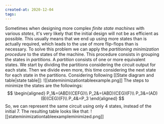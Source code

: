 ```yaml
---
created-at: 2020-12-04
tags:
---
```

Sometimes when designing more complex *finite state machines* with various *states*, it's very likely that the initial design will not be as efficient as possible. This usually means that we end up using more states than is actually required, which leads to the use of more flip-flops than is necessary.
To solve this problem we can apply the *partitioning minimization procedure* to the states of the machine. This procedure consists in grouping the states in *partitions*. A *partition* consists of one or more equivalent states. We start by dividing the partitions considering the circuit output for each state. Then we divide even more, this time considering the next state for each state in the partitions. Considering following [[State diagram and table|state table]]:
![[stateminimizationtableexample.png]]
The steps to minimize the states are the followings:
$$
\begin{aligned}
P_1&=(ABD)(CEFG)\\
P_2&=(ABD)(CEG)(F)\\
P_3&=(AD)(B)(CEG)(F)\\
P_4&=P_3
\end{aligned}
$$
So, we can represent the same circuit using only $4$ states, instead of the initial $7$. The resulting table looks like that:
![[stateminimizationtableexampleminimized.png]]